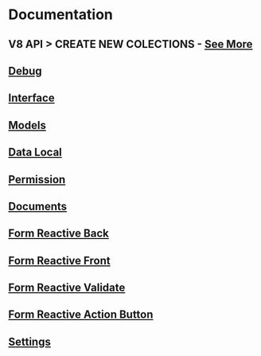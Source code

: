 # Documentation
## V8 API > CREATE NEW COLECTIONS - [See More](../../front/.readme/createNewColections.md)

## [Debug](../../domain/src/domain/repository/debug.ts)

## [Interface](../../domain/src/shared/interface.ts)

## [Models](../../domain/src/domain/repository/data-model.ts)

## [Data Local](../../domain/src/domain/repository/data-local.ts)

## [Permission](../../domain/src/domain/repository/data-permission.ts)

## [Documents](../../domain/src/domain/repository/data.document.ts)

## [Form Reactive Back](../src/app/component/form/form.service.ts)

## [Form Reactive Front](../src/app/component/form/form-group/form-group.component.ts)

## [Form Reactive Validate](../src/app/component/modal/form-validate/form-validate.component.ts)

## [Form Reactive Action Button](../src/app/component/action/action.component.ts)

## [Settings](../src/app/component/settings/settings.component.ts)


